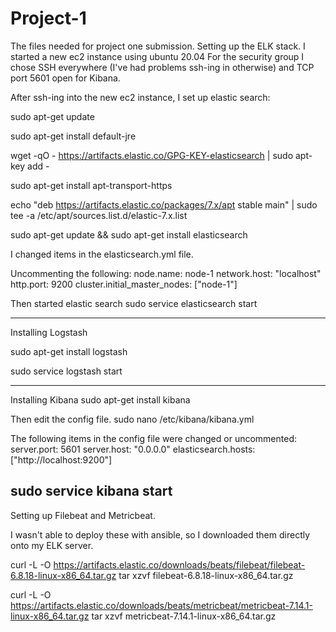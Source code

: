 # Project-1
The files needed for project one submission.
Setting up the ELK stack. I started a new ec2 instance using ubuntu 20.04
For the security group I chose SSH everywhere (I've had problems ssh-ing in otherwise) and TCP port 5601 
open for Kibana.

After ssh-ing into the new ec2 instance, I set up elastic search:

sudo apt-get update

sudo apt-get install default-jre

wget -qO - https://artifacts.elastic.co/GPG-KEY-elasticsearch | sudo apt-key add -

sudo apt-get install apt-transport-https

echo "deb https://artifacts.elastic.co/packages/7.x/apt stable main" | sudo tee -a /etc/apt/sources.list.d/elastic-7.x.list

sudo apt-get update && sudo apt-get install elasticsearch

I changed items in the elasticsearch.yml file. 

Uncommenting the following:
 node.name: node-1
network.host: "localhost"
http.port: 9200
cluster.initial_master_nodes: ["node-1"]

Then started elastic search
sudo service elasticsearch start

-------------------------------------------------------------------------------
Installing Logstash

sudo apt-get install logstash

sudo service logstash start

-------------------------------------------------------------------------------
Installing Kibana
sudo apt-get install kibana

Then edit the config file.
sudo nano /etc/kibana/kibana.yml

The following items in the config file were changed or uncommented:
server.port: 5601
server.host: "0.0.0.0"
elasticsearch.hosts: ["http://localhost:9200"]

sudo service kibana start
--------------------------------------------------------------------------------
Setting up Filebeat and Metricbeat.

I wasn't able to deploy these with ansible, so I downloaded them directly onto my ELK server.

curl -L -O https://artifacts.elastic.co/downloads/beats/filebeat/filebeat-6.8.18-linux-x86_64.tar.gz
tar xzvf filebeat-6.8.18-linux-x86_64.tar.gz

curl -L -O https://artifacts.elastic.co/downloads/beats/metricbeat/metricbeat-7.14.1-linux-x86_64.tar.gz
tar xzvf metricbeat-7.14.1-linux-x86_64.tar.gz
